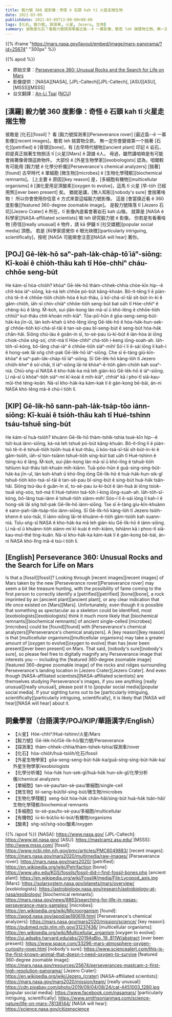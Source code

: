 ```yaml
---
title: 毅力號 360 度影像：奇怪 ê 石頭 kah tī 火星走揣生物
date: 2021-03-09
publishdate: 2021-03-09T13:00:00+08:00
tags: [化石, 毅力號, 探測車, 火星, Jezero, 生物]
summary: 彼敢是化石？看毅力號探測車最近翕--ê 一寡影像，敢若 leh 揣寶物仝款。無一定會是第一个揣著骨頭 ê 化石，有古早時代植物印記 ê 岩石，抑是真正揣著生物捌活 tī 火星 ê 證據。
---
```


{{% iframe "https://mars.nasa.gov/layout/embed/image/mars-panorama/?id=25674" "300px" %}}

{{% apod %}}

- 原始文章：[Perseverance 360: Unusual Rocks and the Search for Life on Mars](https://apod.nasa.gov/apod/ap210309.html)
- 影像提供：[NASA][NASA], [JPL-Caltech][JPL-Caltech], [ASU][ASU], [MSSS][MSSS]
- 台文翻譯：[An-Li Tsai](mailto:thianbu.taigi@gmail.com) ([NCU](https://www.astro.ncu.edu.tw))

## [漢羅] 毅力號 360 度影像：奇怪 ê 石頭 kah tī 火星走揣生物
彼敢是 [化石][fossil]？
看 [毅力號探測車][Perseverance rover] [最近翕--ê 一寡影像][recent images]，敢若 leh 揣寶物仝款。
無一定你會變做第一个揣著 [石化][petrified] ê [骨頭][bone]，有 [古早時代植物][ancient plant] 印記 ê 岩石，抑是真正揣著生物捌活 tī [火星][Mars] ê 證據 ê人。
毋過，雖然講咱嘛是有可能會揣著像骨頭這款物件。
大部份 ê [外星生物學家][exobiologists] 認為，咱閣較有可能用 [毅力號 ê 化學分析儀][Perseverance's chemical analyzers] [揣著][found] 古早時代 ê 單細胞 [微生物][microbes] ê [生物化學殘骸][biochemical remnants]。
[上主要 ê 原因][key reason] 是，[多細胞有機物][multicellular organisms] ê [演化愛用足濟酸素][oxygen to evolve]，這馬 tī 火星 [早-to̍h 已經用煞][ever been present] 矣。
猶就是講，[無人知影][nobody's sure] 會揣著啥物！
所以你會使用你佮意 ê 方式來耍這幅毅力號影像。
這是 [會當搝近看 ê 360 度影像][featured 360-degree zoomable image]。
是毅力號降落 tī [Jezero 石坑][Jezero Crater] ê 所在，tī 影像內底看會著岩石 kah 山嶺。
就算是 [NASA ê 科學家][NASA-affiliated scientists] 嘛 leh 研究毅力號 ê 影像。
你若是有看著啥物 [奇怪][really unusual] ê 物件，請 kā 伊鋪 tī [社交媒體][popular social media] 頂懸。
若是 [科學家感覺你 ê 眼光袂䆀][particularly intriguing, scientifically]，按呢 [NASA 可能嘛會注意][NASA will hear] 著你。

## [POJ] Gē-le̍k-hō saⁿ-pah-la̍k-cha̍p-tō͘ iáⁿ-siōng: Kî-koài ê chio̍h-thâu kah tī Hóe-chhiⁿ cháu-chhōe seng-bu̍t
He kám-sī hòa-chio̍h?
khòaⁿ Gē-le̍k-hō thàm-chhek-chhia chòe-kīn hip--ê chi̍t-kóa iáⁿ-siōng, ká-ná leh chhōe pó-bu̍t kāng-khoán.
Bô-it-tēng lí ē piàn-chò tē-it-ê chhōe-tio̍h chio̍h-hòa ê kut-thâu, ū kó͘-chá-sî-tāi si̍t-bu̍t-ìn-kì ê gâm-chio̍h, ia̍h-sī chin-chiàⁿ chhōe-tio̍h seng-bu̍t bat oa̍h tī Hóe-chhiⁿ ê chèng-kù ê lâng.
M̄-koh, sui-jiân-kong lán mā-sī ū khó-lêng ē chhōe-tio̍h chhiūⁿ kut-thâu chit-khoán mi̍h-kiāⁿ.
Tōa-pō͘-hūn ê gōa-seng-seng-bu̍t-ha̍k-ka jīn-ûi, lán koh-khah ū khó-lêng iōng Gē-le̍k-hō ê hòa-ha̍k-hun-sek-gî chhōe-tio̍h kó͘-chá-sî-tāi ê tan-sè-pau bî-seng-bu̍t ê seng-bu̍t hòa-ha̍k chân-hâi.
Siōng chú-iàu ê goân-in sī, to-sè-pau iú-ki-bu̍t ê ián-hòa ài iōng chiok-chōe sǹg-sò͘, chit-má tī Hóe-chhiⁿ chá-to̍h í-keng iōng-soah-ah.
Ia̍h-to̍h-sī-kóng, bô-lâng chai-iáⁿ ē chhōe-tio̍h siáⁿ-mih!
Só͘-í lí ē-sái iōng lí kah-ì ê hong-sek lâi sńg chit-pak Gē-le̍k-hō iáⁿ-siōng.
Che sī ē-tàng giú-kīn-khòaⁿ ê saⁿ-pah-la̍k-cha̍p-tō͘ iáⁿ-siōng.
Sī Gē-le̍k-hō kàng-lo̍h tī Jezero chio̍h-kheⁿ ê só͘-chāi, tī iáⁿ-siōng lāi-té khòaⁿ-ē-tio̍h gâm-chio̍h kah soaⁿ-niá.
Chiū-sǹg-sī NASA ê kho-ha̍k-ka mā leh gián-kiù Gē-le̍k-hō ê iáⁿ-siōng.
Lí nā-sī ū khòaⁿ-tio̍h siáⁿ-mí kî-koài ê mi̍h-kiāⁿ, chhiáⁿ kā i pho͘-tī siā-kau-mûi-thé téng-koân.
Nā-sī kho-ha̍k-ka kám-kak lí ê gán-kong bē-bái, án-ni NASA khó-lêng mā-ē chù-ì tio̍h lí.

## [KIP] Gē-li̍k-hō sann-pah-la̍k-tsa̍p-tōo iánn-siōng: Kî-kuài ê tsio̍h-thâu kah tī Hué-tshinn tsáu-tshuē sing-bu̍t
He kám-sī huà-tsio̍h?
khuànn Gē-li̍k-hō thàm-tshik-tshia tsuè-kīn hip--ê tsi̍t-kuá iánn-siōng, ká-ná leh tshuē pó-bu̍t kāng-khuán.
Bô-it-tīng lí ē piàn-tsò tē-it-ê tshuē-tio̍h tsio̍h-huà ê kut-thâu, ū kóo-tsá-sî-tāi si̍t-bu̍t-ìn-kì ê gâm-tsio̍h, ia̍h-sī tsin-tsiànn tshuē-tio̍h sing-bu̍t bat ua̍h tī Hué-tshinn ê tsìng-kù ê lâng.
M̄-koh, sui-jiân-kong lán mā-sī ū khó-lîng ē tshuē-tio̍h tshīunn kut-thâu tsit-khuán mi̍h-kiānn.
Tuā-pōo-hūn ê guā-sing-sing-bu̍t-ha̍k-ka jīn-uî, lán koh-khah ū khó-lîng iōng Gē-li̍k-hō ê huà-ha̍k-hun-sik-gî tshuē-tio̍h kóo-tsá-sî-tāi ê tan-sè-pau bî-sing-bu̍t ê sing-bu̍t huà-ha̍k tsân-hâi.
Siōng tsú-iàu ê guân-in sī, to-sè-pau íu-ki-bu̍t ê ián-huà ài iōng tsiok-tsuē sǹg-sòo, tsit-má tī Hué-tshinn tsá-to̍h í-king iōng-suah-ah.
Ia̍h-to̍h-sī-kóng, bô-lâng tsai-iánn ē tshuē-tio̍h siánn-mih!
Sóo-í lí ē-sái iōng lí kah-ì ê hong-sik lâi sńg tsit-pak Gē-li̍k-hō iánn-siōng.
Tse sī ē-tàng gíu-kīn-khuànn ê sann-pah-la̍k-tsa̍p-tōo iánn-siōng.
Sī Gē-li̍k-hō kàng-lo̍h tī Jezero tsio̍h-khenn ê sóo-tsāi, tī iánn-siōng lāi-té khuànn-ē-tio̍h gâm-tsio̍h kah suann-niá.
Tsīu-sǹg-sī NASA ê kho-ha̍k-ka mā leh gián-kìu Gē-li̍k-hō ê iánn-siōng.
Lí nā-sī ū khuànn-tio̍h siánn-mí kî-kuài ê mi̍h-kiānn, tshiánn kā i phoo-tī siā-kau-muî-thé tíng-kuân.
Nā-sī kho-ha̍k-ka kám-kak lí ê gán-kong bē-bái, án-ni NASA khó-lîng mā-ē tsù-ì tio̍h lí.


## [English] Perseverance 360: Unusual Rocks and the Search for Life on Mars

Is that a [fossil][fossil]?  Looking through [recent images][recent images] of Mars taken by the new [Perseverance rover][Perseverance rover] may seem a bit like treasure hunting, with the possibility of fame coming to the first person to correctly identify a [petrified][petrified] [bone][bone], a rock imprinted by an [ancient plant][ancient plant], or any clear indication that life once existed on [Mars][Mars].  Unfortunately, even though it is possible that something as spectacular as a skeleton could be identified, most [exobiologists][exobiologists] think it much more likely that [biochemical remnants][biochemical remnants] of ancient single-celled [microbes][microbes] could be [found][found] with [Perseverance's chemical analyzers][Perseverance's chemical analyzers].  A [key reason][key reason] is that [multicellular organisms][multicellular organisms] may take a greater amount of [oxygen to evolve][oxygen to evolve] than has [ever been present][ever been present] on Mars. That said, [nobody's sure][nobody's sure], so please feel free to digitally magnify any Perseverance image that interests you -- including the [featured 360-degree zoomable image][featured 360-degree zoomable image] of the rocks and ridges surrounding Perseverance's landing location in [Jezero Crater][Jezero Crater]. And even though [NASA-affiliated scientists][NASA-affiliated scientists] are themselves studying Perseverance's images, if you see anything [really unusual][really unusual], please post it to [popular social media][popular social media]. If your sighting turns out to be [particularly intriguing, scientifically][particularly intriguing, scientifically], it is likely that [NASA will hear][NASA will hear] about it.

## 詞彙學習（台語漢字/POJ/KIP/華語漢字/English）

- 【火星】Hóe-chhiⁿ/Hué-tshinn/火星/Mars
- 【毅力號】Gē-le̍k-hō/Gē-li̍k-hō/毅力號/Perseverance
- 【探測車】thàm-chhek-chhia/thàm-tshek-tshia/探測車/rover
- 【化石】hòa-chio̍h/huà-tsio̍h/化石/fossil
- 【外星生物學家】gōa-seng-seng-bu̍t-ha̍k-ka/guā-sing-sing-bu̍t-ha̍k-ka/外星生物學家/exobiologists
- 【化學分析儀】hòa-ha̍k hun-sek-gî/huà-ha̍k hun-sik-gî/化學分析儀/chemical analyzers
- 【單細胞】tan-sè-pau/tan-sè-pau/單細胞/single-cell
- 【微生物】bî-seng-bu̍t/bî-sing-bu̍t/微生物/microbes
- 【生物化學殘骸】seng-bu̍t hòa-ha̍k chân-hâi/sing-bu̍t huà-ha̍k tsân-hâi/生物化學殘骸/biochemical remnants
- 【多細胞】to-sè-pau/to-sè-pau/多細胞/multicellular
- 【有機物】iú-ki-bu̍t/iú-ki-bu̍t/有機物/organisms
- 【酸素】sǹg-sò͘/sǹg-sòo/酸素/oxygen

{{% /apod %}}
[NASA]: https://www.nasa.gov/
[JPL-Caltech]: https://www.jpl.nasa.gov/
[ASU]: https://mastcamz.asu.edu/
[MSSS]: http://www.msss.com/
[fossil]: https://www.ncbi.nlm.nih.gov/pmc/articles/PMC6049883/
[recent images]: https://mars.nasa.gov/mars2020/multimedia/raw-images/
[Perseverance rover]: https://mars.nasa.gov/mars2020/
[petrified]: https://en.wikipedia.org/wiki/Petrifaction
[bone]: https://www.uky.edu/KGS/fossils/fossil-did-i-find-fossil-bones.php
[ancient plant]: https://en.wikipedia.org/wiki/Fossil#/media/File:Lycopod_axis.jpg
[Mars]: https://solarsystem.nasa.gov/planets/mars/overview/
[exobiologists]: https://astrobiology.nasa.gov/research/astrobiology-at-nasa/exobiology/
[biochemical remnants]: https://mars.nasa.gov/news/8863/searching-for-life-in-nasas-perseverance-mars-samples/
[microbes]: https://en.wikipedia.org/wiki/Microorganism
[found]: https://apod.nasa.gov/apod/ap180619.html
[Perseverance's chemical analyzers]: https://mars.nasa.gov/mars2020/mission/science/
[key reason]: https://pubmed.ncbi.nlm.nih.gov/31237436/
[multicellular organisms]: https://en.wikipedia.org/wiki/Multicellular_organism
[oxygen to evolve]: https://ui.adsabs.harvard.edu/abs/2019AsBio..19..811W/abstract
[ever been present]: https://www.space.com/33296-mars-atmosphere-oxygen-curiosity-rover.html
[nobody's sure]: https://www.sciencealert.com/this-is-the-first-known-animal-that-doesn-t-need-oxygen-to-survive
[featured 360-degree zoomable image]: https://mars.nasa.gov/resources/25674/perseverances-mastcam-z-first-high-resolution-panorama/
[Jezero Crater]: https://en.wikipedia.org/wiki/Jezero_(crater)
[NASA-affiliated scientists]: https://mars.nasa.gov/mars2020/mission/team/
[really unusual]: https://cdn.pixabay.com/photo/2019/09/04/08/24/cat-4451003_1280.jpg
[popular social media]: https://www.facebook.com/nasamars/
[particularly intriguing, scientifically]: https://www.smithsonianmag.com/science-nature/life-on-mars-78138144/
[NASA will hear]: https://science.nasa.gov/citizenscience
